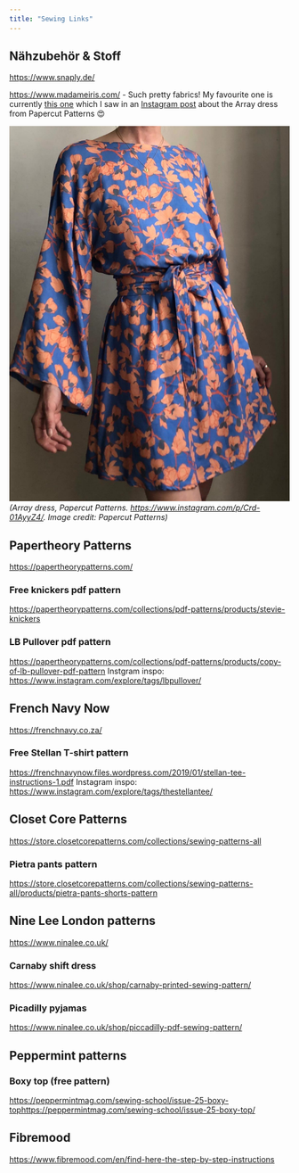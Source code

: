 ```yaml
---
title: "Sewing Links"
---
```


## Nähzubehör & Stoff
https://www.snaply.de/

https://www.madameiris.com/ - Such pretty fabrics! My favourite one is currently [this one](https://www.madameiris.com/products/tissu-auguste) which I saw in an [Instagram post](https://www.instagram.com/p/Crd-01AyyZ4/) about the Array dress from Papercut Patterns 😍

![|300](Pasted%20image%2020230602112720.png)
_(Array dress, Papercut Patterns. https://www.instagram.com/p/Crd-01AyyZ4/. Image credit: Papercut Patterns)_

## Papertheory Patterns
https://papertheorypatterns.com/

### Free knickers pdf pattern 
https://papertheorypatterns.com/collections/pdf-patterns/products/stevie-knickers

### LB Pullover pdf pattern 
https://papertheorypatterns.com/collections/pdf-patterns/products/copy-of-lb-pullover-pdf-pattern
Instgram inspo: https://www.instagram.com/explore/tags/lbpullover/


## French Navy Now
https://frenchnavy.co.za/

### Free Stellan T-shirt pattern
https://frenchnavynow.files.wordpress.com/2019/01/stellan-tee-instructions-1.pdf
Instagram inspo: https://www.instagram.com/explore/tags/thestellantee/

## Closet Core Patterns
https://store.closetcorepatterns.com/collections/sewing-patterns-all

### Pietra pants pattern 
https://store.closetcorepatterns.com/collections/sewing-patterns-all/products/pietra-pants-shorts-pattern

## Nine Lee London patterns
https://www.ninalee.co.uk/

### Carnaby shift dress 
https://www.ninalee.co.uk/shop/carnaby-printed-sewing-pattern/

### Picadilly pyjamas 
https://www.ninalee.co.uk/shop/piccadilly-pdf-sewing-pattern/


## Peppermint patterns
### Boxy top (free pattern)
https://peppermintmag.com/sewing-school/issue-25-boxy-tophttps://peppermintmag.com/sewing-school/issue-25-boxy-top/

## Fibremood
https://www.fibremood.com/en/find-here-the-step-by-step-instructions